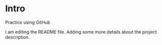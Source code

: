 # Intro
Practice using GitHub

I am editing the README file. Adding some more details about the project description.
